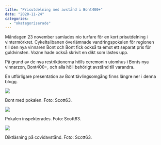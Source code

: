 ```yaml
---
title: "Prisutdelning med avstånd i Bont400+"
date: "2020-11-24"
categories: 
  - "okategoriserade"
---
```


Måndagen 23 november samlades nio turfare för en kort prisutdelning i vintermörkret. Cykeltalibanen överlämnade vandringspokalen för regionen till den nya vinnaren Bont och Bont fick också ta emot ett separat pris för guldvinsten. Vozne hade också skrivit en dikt som lästes upp.

På grund av de nya restriktionerna hölls ceremonin utomhus i Bonts nya vinnarzon, Bont400+, och alla höll behörigt avstånd till varandra.

En utförligare presentation av Bont tävlingsomgång finns längre ner i denna blogg.

![](https://turfvasterbotten.files.wordpress.com/2020/11/bont.jpg?w=768)

Bont med pokalen. Foto: Scott63.

![](https://turfvasterbotten.files.wordpress.com/2020/11/bucklan-inspekterades.jpg?w=768)

Pokalen inspekterades. Foto: Scott63.

![](https://turfvasterbotten.files.wordpress.com/2020/11/coronaavstand.jpg?w=1024)

Diktläsning på covidavstånd. Foto: Scott63.
